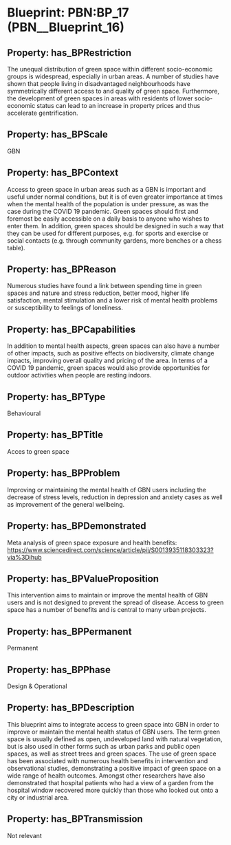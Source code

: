# Blueprint: __PBN:BP_17__ (PBN__Blueprint_16)

## Property: has_BPRestriction

The unequal distribution of green space within different socio-economic groups is widespread, especially in urban areas. A number of studies have shown that people living in disadvantaged neighbourhoods have symmetrically different access to and quality of green space. Furthermore, the development of green spaces in areas with residents of lower socio-economic status can lead to an increase in property prices and thus accelerate gentrification.

## Property: has_BPScale

GBN

## Property: has_BPContext

Access to green space in urban areas such as a GBN is important and useful under normal conditions, but it is of even greater importance at times when the mental health of the population is under pressure, as was the case during the COVID 19 pandemic.  Green spaces should first and foremost be easily accessible on a daily basis to anyone who wishes to enter them. In addition, green spaces should be designed in such a way that they can be used for different purposes, e.g. for sports and exercise or social contacts (e.g. through community gardens, more benches or a chess table).

## Property: has_BPReason

Numerous studies have found a link between spending time in green spaces and nature and stress reduction, better mood, higher life satisfaction, mental stimulation and a lower risk of mental health problems or susceptibility to feelings of loneliness. 

## Property: has_BPCapabilities

In addition to mental health aspects, green spaces can also have a number of other impacts, such as positive effects on biodiversity, climate change impacts, improving overall quality and pricing of the area. In terms of a COVID 19 pandemic, green spaces would also provide opportunities for outdoor activities when people are resting indoors.

## Property: has_BPType

Behavioural

## Property: has_BPTitle

Acces to green space

## Property: has_BPProblem

Improving or maintaining the mental health of GBN users including the decrease of stress levels, reduction in depression and anxiety cases as well as improvement of the general wellbeing. 

## Property: has_BPDemonstrated

Meta analysis of green space exposure and health benefits: https://www.sciencedirect.com/science/article/pii/S0013935118303323?via%3Dihub   

## Property: has_BPValueProposition

This intervention aims to maintain or improve the mental health of GBN users and is not designed to prevent the spread of disease. Access to green space has a number of benefits and is central to many urban projects.

## Property: has_BPPermanent

Permanent

## Property: has_BPPhase

Design & Operational

## Property: has_BPDescription

This blueprint aims to integrate access to green space into GBN in order to improve or maintain the mental health status of GBN users. The term green space is usually defined as open, undeveloped land with natural vegetation, but is also used in other forms such as urban parks and public open spaces, as well as street trees and green spaces. The use of green space has been associated with numerous health benefits in intervention and observational studies, demonstrating a positive impact of green space on a wide range of health outcomes. Amongst other researchers have also demonstrated that hospital patients who had a view of a garden from the hospital window recovered more quickly than those who looked out onto a city or industrial area.

## Property: has_BPTransmission

Not relevant

